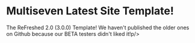 <h1>Multiseven Latest Site Template!</h1>
<p>The ReFreshed 2.0 (3.0.0) Template! We haven't published the older ones on Github because our BETA testers didn't liked it!p/>



